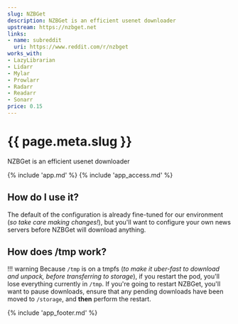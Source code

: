 ```yaml
---
slug: NZBGet
description: NZBGet is an efficient usenet downloader
upstream: https://nzbget.net
links:
- name: subreddit
  uri: https://www.reddit.com/r/nzbget
works_with:
- LazyLibrarian
- Lidarr
- Mylar
- Prowlarr
- Radarr
- Readarr
- Sonarr
price: 0.15
---
```


# {{ page.meta.slug }}

NZBGet is an efficient usenet downloader

{% include 'app.md' %}
{% include 'app_access.md' %}

## How do I use it?

The default of the configuration is already fine-tuned for our environment (*so take care making changes!*), but you'll want to configure your own news servers before NZBGet will download anything.

## How does /tmp work?

!!! warning
    Because `/tmp` is on a tmpfs (*to make it uber-fast to download and unpack, before transferring to storage*), if you restart the pod, you'll lose everything currently in `/tmp`. If you're going to restart NZBGet, you'll want to pause downloads, ensure that any pending downloads have been moved to `/storage`, and **then** perform the restart.

{% include 'app_footer.md' %}